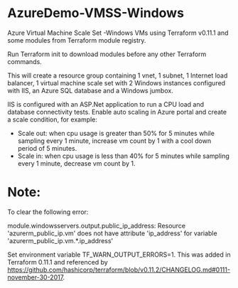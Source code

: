 # AzureDemo-VMSS-Windows
Azure Virtual Machine Scale Set -Windows VMs using Terraform v0.11.1 and some modules from Terraform module registry.

Run Terraform init to download modules before any other Terraform commands.

This will create a resource group containing 1 vnet, 1 subnet, 1 Internet load balancer, 1 virtual machine scale set with 2 Windows instances configured with IIS, an Azure SQL database and a Windows jumbox.

IIS is configured with an ASP.Net application to run a CPU load and database connectivity tests. Enable auto scaling in Azure portal and create a scale condition, for example:
* Scale out: when cpu usage is greater than 50% for 5 minutes while sampling every 1 minute, increase vm count by 1 with a cool down period of 5 minutes.
* Scale in: when cpu usage is less than 40% for 5 minutes while sampling every 1 minute, decrease vm count by 1.


# Note:
To clear the following error:

module.windowsservers.output.public_ip_address: Resource 'azurerm_public_ip.vm' does not have attribute 'ip_address' for variable 'azurerm_public_ip.vm.*.ip_address'

Set environment variable TF_WARN_OUTPUT_ERRORS=1. This was added in Terraform 0.11.1 and referenced by https://github.com/hashicorp/terraform/blob/v0.11.2/CHANGELOG.md#0111-november-30-2017.

